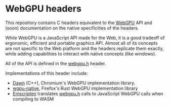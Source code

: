# WebGPU headers

This repository contains C headers equivalent to the [WebGPU](https://gpuweb.github.io/gpuweb/) API and (soon) documentation on the native specificities of the headers.

While WebGPU is a JavaScript API made for the Web, it is a good tradeoff of ergonomic, efficient and portable graphics API.
Almost all of its concepts are not specific to the Web platform and the headers replicate them exactly, while adding capabilities to interact with native concepts (like windows).

All of the API is defined in the [webgpu.h](./webgpu.h) header.

Implementations of this header include:

 - [Dawn](https://dawn.googlesource.com/dawn) (C++), Chromium's WebGPU implementation library.
 - [wgpu-native](https://github.com/gfx-rs/wgpu-native), Firefox's Rust WebGPU implementation library
 - [Emscripten](https://github.com/emscripten-core/emscripten/blob/main/src/library_webgpu.js) translates [webgpu.h](./webgpu.h) calls to JavaScript WebGPU calls when compiling to WASM
